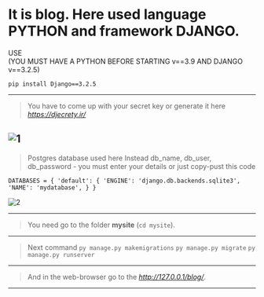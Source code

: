It is blog. Here used language PYTHON and framework DJANGO.
========================
USE   
(YOU MUST HAVE A PYTHON BEFORE STARTING v==3.9 AND DJANGO v==3.2.5)

`pip install Django==3.2.5`

---
> You have to come up with your secret key or generate it here *https://djecrety.ir/*
> 
![1](https://user-images.githubusercontent.com/69119928/129967857-5619c38f-bdf2-42a0-a745-fc4792c808ac.jpg)
---
> Postgres database used here
> Instead db_name, db_user, db_password - you must enter your details or just copy-pust this code
> 
`DATABASES = {
    'default': {
        'ENGINE': 'django.db.backends.sqlite3',
        'NAME': 'mydatabase',
    }
}`

![2](https://user-images.githubusercontent.com/69119928/129969051-e3a4c5d9-8687-491a-b07a-26f4aca5169c.jpg)

---

> You need go to the folder **mysite** (`cd mysite`).

---

> Next command `py manage.py makemigrations`
>               `py manage.py migrate`
>               `py manage.py runserver`
              
---

> And in the  web-browser  go to the *http://127.0.0.1/blog/*.
---
